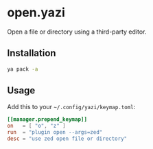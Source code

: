 # open.yazi

Open a file or directory using a third-party editor.

## Installation

```sh
ya pack -a
```

## Usage

Add this to your `~/.config/yazi/keymap.toml`:

```toml
[[manager.prepend_keymap]]
on   = [ "o", "z" ]
run  = "plugin open --args=zed"
desc = "use zed open file or directory"
```
